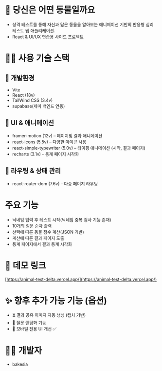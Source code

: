 # 🐶 당신은 어떤 동물일까요

- 성격 테스트를 통해 자신과 닮은 동물을 알아보는 애니메이션 기반의 반응형 심리 테스트 웹 애플리케이션.
- React & UI/UX 연습용 사이드 프로젝트

# 🧑‍💻 사용 기술 스택

## 🚀 개발환경

- Vite
- React (18v)
- TailWind CSS (3.4v)
- supabase(세미 백엔드 연동)

## 🎨 UI & 애니메이션

- framer-motion (12v) – 페이지및 결과 애니메이션
- react-icons (5.5v) – 다양한 아이콘 사용
- react-simple-typewriter (5.0v) – 타이핑 애니메이션 (시작, 결과 페이지)
- recharts (3.1v) - 통계 페이지 시각화

## 🧭 라우팅 & 상태 관리

- react-router-dom (7.6v) – 다중 페이지 라우팅

# 주요 기능

- 닉네임 입력 후 테스트 시작(닉네임 중복 검사 기능 존재)
- 10개의 질문 순차 출력
- 선택에 따른 동물 점수 계산(JSON 기반)
- 계산에 따른 결과 페이지 도출
- 통계 페이지에서 결과 통계 시각화

# 🔗 데모 링크

[https://animal-test-delta.vercel.app/](https://animal-test-delta.vercel.app/)

# ✨ 향후 추가 가능 기능 (옵션)

- ⏳ 결과 공유 이미지 자동 생성 (캡처 기반)  
- 🧠 질문 랜덤화 기능                      
- 📱 모바일 전용 UI 개선                   ✅

# 👨‍💻 개발자

- bakesia
